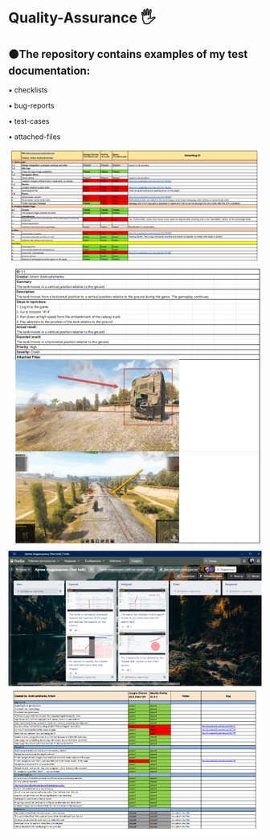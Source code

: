 <h1 align>Quality-Assurance 🖐</h1>
<h2>🟠The repository contains examples of my test documentation:</h2>
<p>▪️ checklists </p>
<p>▪️ bug-reports</p>
<p>▪️ test-cases</p>
<p>▪️ attached-files</p>
<img src="images readme file/1.png" alt="Logo">
<img src="images readme file/2.png" alt="Logo">
<img src="images readme file/3.png" alt="Logo">
<img src="images readme file/4.png" alt="Logo">

